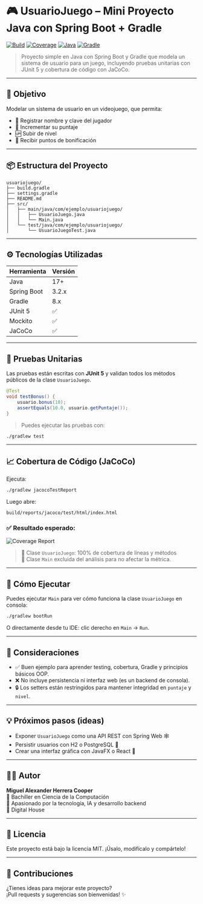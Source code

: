 # 🎮 UsuarioJuego – Mini Proyecto Java con Spring Boot + Gradle

[![Build](https://img.shields.io/badge/build-passing-brightgreen?style=flat-square)]()
[![Coverage](https://img.shields.io/badge/coverage-100%25-success?style=flat-square)]()
[![Java](https://img.shields.io/badge/Java-17-blue?style=flat-square)]()
[![Gradle](https://img.shields.io/badge/Gradle-8.7-green?style=flat-square)]()

> Proyecto simple en Java con Spring Boot y Gradle que modela un sistema de usuario para un juego, incluyendo pruebas unitarias con JUnit 5 y cobertura de código con JaCoCo.

---

## 🧠 Objetivo

Modelar un sistema de usuario en un videojuego, que permita:

- 📛 Registrar nombre y clave del jugador
- 🧮 Incrementar su puntaje
- 🆙 Subir de nivel
- 🎁 Recibir puntos de bonificación

---

## 📦 Estructura del Proyecto

```
usuariojuego/
├── build.gradle
├── settings.gradle
├── README.md
├── src/
│   ├── main/java/com/ejemplo/usuariojuego/
│   │   ├── UsuarioJuego.java
│   │   └── Main.java
│   └── test/java/com/ejemplo/usuariojuego/
│       └── UsuarioJuegoTest.java
```

---

## ⚙️ Tecnologías Utilizadas

| Herramienta      | Versión |
|------------------|---------|
| Java             | 17+     |
| Spring Boot      | 3.2.x   |
| Gradle           | 8.x     |
| JUnit 5          | ✅      |
| Mockito          | ✅      |
| JaCoCo           | ✅      |

---

## 🧪 Pruebas Unitarias

Las pruebas están escritas con **JUnit 5** y validan todos los métodos públicos de la clase `UsuarioJuego`.

```java
@Test
void testBonus() {
    usuario.bonus(10);
    assertEquals(10.0, usuario.getPuntaje());
}
```

> Puedes ejecutar las pruebas con:
```bash
./gradlew test
```

---

## 📈 Cobertura de Código (JaCoCo)

Ejecuta:
```bash
./gradlew jacocoTestReport
```

Luego abre:

```
build/reports/jacoco/test/html/index.html
```

### ✅ Resultado esperado:
![Coverage Report](https://i.imgur.com/q1ZNdZp.png)

> 🎯 Clase `UsuarioJuego`: 100% de cobertura de líneas y métodos  
> 🚫 Clase `Main` excluida del análisis para no afectar la métrica.

---

## 🚀 Cómo Ejecutar

Puedes ejecutar `Main` para ver cómo funciona la clase `UsuarioJuego` en consola:

```bash
./gradlew bootRun
```

O directamente desde tu IDE: clic derecho en `Main` → `Run`.

---

## 📌 Consideraciones

- ✅ Buen ejemplo para aprender testing, cobertura, Gradle y principios básicos OOP.
- ❌ No incluye persistencia ni interfaz web (es un backend de consola).
- 🔒 Los setters están restringidos para mantener integridad en `puntaje` y `nivel`.

---

## 💡 Próximos pasos (ideas)

- Exponer `UsuarioJuego` como una API REST con Spring Web 🕸️  
- Persistir usuarios con H2 o PostgreSQL 💾  
- Crear una interfaz gráfica con JavaFX o React 🎨

---

## 👨‍💻 Autor

**Miguel Alexander Herrera Cooper**  
🧠 Bachiller en Ciencia de la Computación  
🚀 Apasionado por la tecnología, IA y desarrollo backend  
📍 Digital House

---

## 📃 Licencia

Este proyecto está bajo la licencia MIT. ¡Úsalo, modifícalo y compártelo!

---

## 🤝 Contribuciones

¿Tienes ideas para mejorar este proyecto?  
¡Pull requests y sugerencias son bienvenidas! ✨

